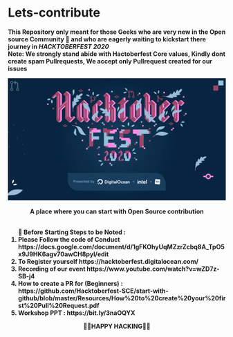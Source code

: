 # Lets-contribute

<B>This Repository only meant for those Geeks who are very new in the Open source Community 🤩 and who are eagerly waiting  to kickstart there journey in *HACKTOBERFEST 2020* </B>
<br>
<B>Note: We strongly stand abide with Hactoberfest Core values, Kindly dont create spam Pullrequests, We accept only Pullrequest created for our issues</B>

</div>

![hacktoberfest](https://github.com/Hacktoberfest-SCE/start-with-github/blob/master/Resources/HF2020%20Events%201920x1080%20Centered.png)
<div align="center"> <b>A place where you can start with Open Source contribution<b> </div> <br>
  
<ol> 
📌 Before Starting <B>Steps to be Noted :</B> 
        <li><B> Please Follow the code of Conduct https://docs.google.com/document/d/1gFKOhyUqMZzrZcbq8A_TpO5x9J9HK6agv70awCH8pyI/edit</li> 
  <li><B> To Register yourself https://hacktoberfest.digitalocean.com/ <br>
  <li><B> Recording of our event https://www.youtube.com/watch?v=wZD7z-SB-j4 <br>
  <li><B> How to create a PR for (Beginners) : https://github.com/Hacktoberfest-SCE/start-with-github/blob/master/Resources/How%20to%20create%20your%20first%20Pull%20Request.pdf
    <li><B> Workshop PPT : https://bit.ly/3naOQYX</B></li>
</ol>
    <div align="center"> 🎊🎊HAPPY HACKING🎊🎊 </div>
